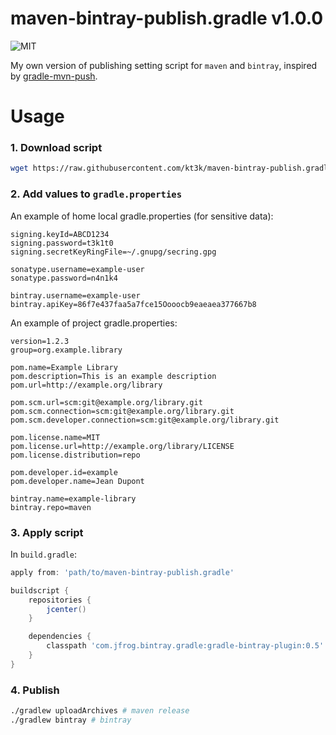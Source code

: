 # maven-bintray-publish.gradle v1.0.0

![MIT](http://img.shields.io/badge/license-MIT-red.svg?style=flat-square)

My own version of publishing setting script for `maven` and `bintray`, inspired by [gradle-mvn-push](https://github.com/chrisbanes/gradle-mvn-push).

# Usage

### 1. Download script

```sh
wget https://raw.githubusercontent.com/kt3k/maven-bintray-publish.gradle/v1.0.0/maven-bintray-publish.gradle
```

### 2. Add values to `gradle.properties`

An example of home local gradle.properties (for sensitive data):

```properties
signing.keyId=ABCD1234
signing.password=t3k1t0
signing.secretKeyRingFile=~/.gnupg/secring.gpg

sonatype.username=example-user
sonatype.password=n4n1k4

bintray.username=example-user
bintray.apiKey=86f7e437faa5a7fce15Oooocb9eaeaea377667b8
```

An example of project gradle.properties:
```properties
version=1.2.3
group=org.example.library

pom.name=Example Library
pom.description=This is an example description
pom.url=http://example.org/library

pom.scm.url=scm:git@example.org/library.git
pom.scm.connection=scm:git@example.org/library.git
pom.scm.developer.connection=scm:git@example.org/library.git

pom.license.name=MIT
pom.license.url=http://example.org/library/LICENSE
pom.license.distribution=repo

pom.developer.id=example
pom.developer.name=Jean Dupont

bintray.name=example-library
bintray.repo=maven
```

### 3. Apply script

In `build.gradle`:

```groovy
apply from: 'path/to/maven-bintray-publish.gradle'

buildscript {
    repositories {
        jcenter()
    }

    dependencies {
        classpath 'com.jfrog.bintray.gradle:gradle-bintray-plugin:0.5'
    }
}
```

### 4. Publish

```sh
./gradlew uploadArchives # maven release
./gradlew bintray # bintray
```
